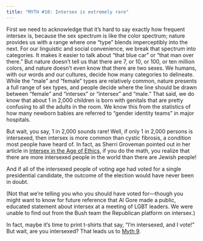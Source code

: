 ```yaml
---
title: "MYTH #10: Intersex is extremely rare"
---
```


<p>First we need to acknowledge that it&#8217;s hard to say exactly how frequent intersex is, because the sex spectrum is like the color spectrum; nature provides us with a range where one &#8220;type&#8221; blends imperceptibly into the next. For our linguistic and social convenience, we break that spectrum into categories. It makes it easier to talk about &#8220;that blue car&#8221; or &#8220;that man over there.&#8221; But nature doesn&#8217;t tell us that there are 7, or 10, or 100, or ten million colors, and nature doesn&#8217;t even know that there are two sexes. We humans, with our words and our cultures, decide how many categories to delineate. While the &#8220;male&#8221; and &#8220;female&#8221; types are relatively common, nature presents a full range of sex types, and people decide where the line should be drawn between &#8220;female&#8221; and &#8220;intersex&#8221; or &#8220;intersex&#8221; and &#8220;male.&#8221; That said, we do know that about 1 in 2,000 children is born with genitals that are pretty confusing to all the adults in the room. We know this from the statistics of how many newborn babies are referred to &#8220;gender identity teams&#8221; in major hospitals.  </p>

<p>But wait, you say, 1 in 2,000 sounds rare! Well, if only 1 in 2,000 persons is intersexed, then intersex is more common than cystic fibrosis, a condition most people have heard of. In fact, as Sherri Groveman pointed out in her article in <a href="/books/age%5C_of%5C_ethics">Intersex in the Age of Ethics</a>, if you do the math, you realize that there are more intersexed people in the world than there are Jewish people!  </p>

<p>And if all of the intersexed people of voting age had voted for a single presidential candidate, the outcome of the election would have never been in doubt.  </p>

<p>(Not that we&#8217;re telling you who you should have voted for&#8212;though you might want to know for future reference that Al Gore made a public, educated statement about intersex at a meeting of <span class="caps">LGBT</span> leaders. We were unable to find out from the Bush team the Republican platform on intersex.)  </p>

<p>In fact, maybe it&#8217;s time to print t-shirts that say, &#8220;I&#8217;m intersexed, and I vote!&#8221; But wait, are you intersexed? That leads us to <a href="/faq/ten_myths/true">Myth 9</a>.</p>